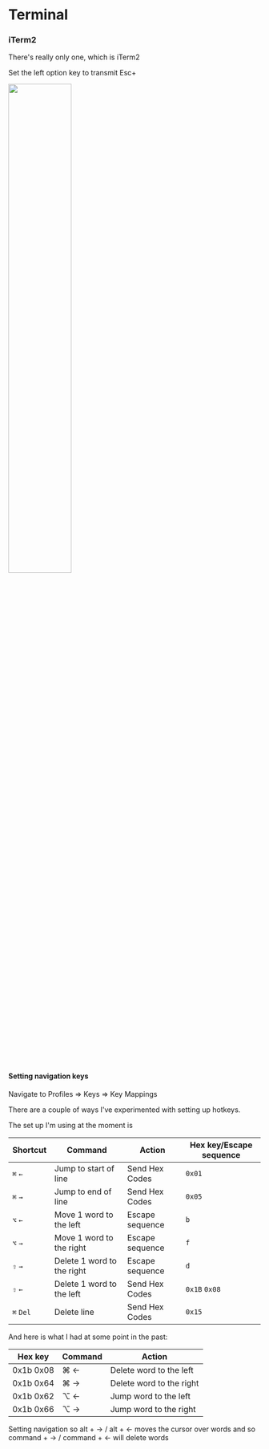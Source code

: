 # Terminal 

### iTerm2
There's really only one, which is iTerm2

Set the left option key to transmit Esc+ 


<img width=50% src="https://user-images.githubusercontent.com/17820600/189553587-72e56528-2de2-47ac-9cfa-f7b34099e2dd.png">


#### Setting navigation keys 

Navigate to Profiles => Keys => Key Mappings 

There are a couple of ways I've experimented with setting up hotkeys. 

The set up I'm using at the moment is 

|Shortcut| Command | Action | Hex key/Escape sequence | 
|-----|-----|-----|-----|
|`⌘` `←`|Jump to start of line|Send Hex Codes| `0x01`| 
|`⌘` `→`| Jump to end of line| Send Hex Codes| `0x05`| 
|`⌥` `←` |Move 1 word to the left|Escape sequence| `b`| 
|`⌥` `→` | Move 1 word to the right|Escape sequence | `f`|
|`⇧` `→`|Delete 1 word to the right|Escape sequence|`d`|
|`⇧` `←`|Delete 1 word to the left|Send Hex Codes|`0x1B` `0x08`|
| `⌘` `Del`| Delete line|Send Hex Codes|`0x15`|

And here is what I had at some point in the past: 

| Hex key | Command | Action|
|-----|-----|---|
|0x1b 0x08| ⌘ <-| Delete word to the left|
|0x1b 0x64| ⌘ ->| Delete word to the right|
|0x1b 0x62| ⌥ <-| Jump word to the left|
|0x1b 0x66| ⌥ ->| Jump word to the right|


Setting navigation so alt + -> / alt + <- moves the cursor over words 
and so command + -> / command + <- will delete words 
